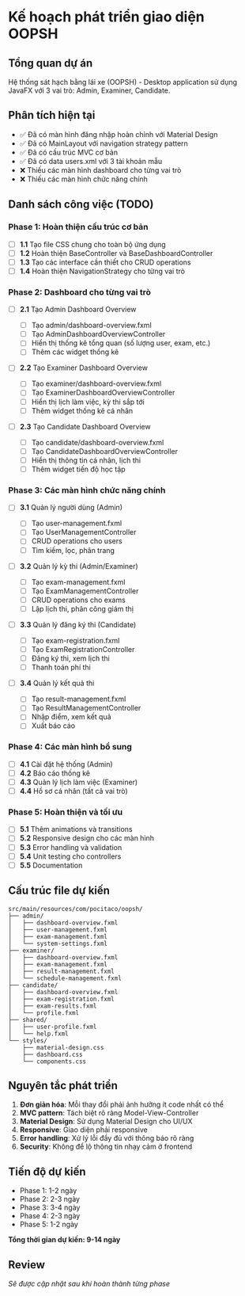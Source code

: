 # Kế hoạch phát triển giao diện OOPSH

## Tổng quan dự án

Hệ thống sát hạch bằng lái xe (OOPSH) - Desktop application sử dụng JavaFX với 3 vai trò: Admin, Examiner, Candidate.

## Phân tích hiện tại

- ✅ Đã có màn hình đăng nhập hoàn chỉnh với Material Design
- ✅ Đã có MainLayout với navigation strategy pattern
- ✅ Đã có cấu trúc MVC cơ bản
- ✅ Đã có data users.xml với 3 tài khoản mẫu
- ❌ Thiếu các màn hình dashboard cho từng vai trò
- ❌ Thiếu các màn hình chức năng chính

## Danh sách công việc (TODO)

### Phase 1: Hoàn thiện cấu trúc cơ bản

- [ ] **1.1** Tạo file CSS chung cho toàn bộ ứng dụng
- [ ] **1.2** Hoàn thiện BaseController và BaseDashboardController
- [ ] **1.3** Tạo các interface cần thiết cho CRUD operations
- [ ] **1.4** Hoàn thiện NavigationStrategy cho từng vai trò

### Phase 2: Dashboard cho từng vai trò

- [ ] **2.1** Tạo Admin Dashboard Overview

  - [ ] Tạo admin/dashboard-overview.fxml
  - [ ] Tạo AdminDashboardOverviewController
  - [ ] Hiển thị thống kê tổng quan (số lượng user, exam, etc.)
  - [ ] Thêm các widget thống kê

- [ ] **2.2** Tạo Examiner Dashboard Overview

  - [ ] Tạo examiner/dashboard-overview.fxml
  - [ ] Tạo ExaminerDashboardOverviewController
  - [ ] Hiển thị lịch làm việc, kỳ thi sắp tới
  - [ ] Thêm widget thống kê cá nhân

- [ ] **2.3** Tạo Candidate Dashboard Overview
  - [ ] Tạo candidate/dashboard-overview.fxml
  - [ ] Tạo CandidateDashboardOverviewController
  - [ ] Hiển thị thông tin cá nhân, lịch thi
  - [ ] Thêm widget tiến độ học tập

### Phase 3: Các màn hình chức năng chính

- [ ] **3.1** Quản lý người dùng (Admin)

  - [ ] Tạo user-management.fxml
  - [ ] Tạo UserManagementController
  - [ ] CRUD operations cho users
  - [ ] Tìm kiếm, lọc, phân trang

- [ ] **3.2** Quản lý kỳ thi (Admin/Examiner)

  - [ ] Tạo exam-management.fxml
  - [ ] Tạo ExamManagementController
  - [ ] CRUD operations cho exams
  - [ ] Lập lịch thi, phân công giám thị

- [ ] **3.3** Quản lý đăng ký thi (Candidate)

  - [ ] Tạo exam-registration.fxml
  - [ ] Tạo ExamRegistrationController
  - [ ] Đăng ký thi, xem lịch thi
  - [ ] Thanh toán phí thi

- [ ] **3.4** Quản lý kết quả thi
  - [ ] Tạo result-management.fxml
  - [ ] Tạo ResultManagementController
  - [ ] Nhập điểm, xem kết quả
  - [ ] Xuất báo cáo

### Phase 4: Các màn hình bổ sung

- [ ] **4.1** Cài đặt hệ thống (Admin)
- [ ] **4.2** Báo cáo thống kê
- [ ] **4.3** Quản lý lịch làm việc (Examiner)
- [ ] **4.4** Hồ sơ cá nhân (tất cả vai trò)

### Phase 5: Hoàn thiện và tối ưu

- [ ] **5.1** Thêm animations và transitions
- [ ] **5.2** Responsive design cho các màn hình
- [ ] **5.3** Error handling và validation
- [ ] **5.4** Unit testing cho controllers
- [ ] **5.5** Documentation

## Cấu trúc file dự kiến

```
src/main/resources/com/pocitaco/oopsh/
├── admin/
│   ├── dashboard-overview.fxml
│   ├── user-management.fxml
│   ├── exam-management.fxml
│   └── system-settings.fxml
├── examiner/
│   ├── dashboard-overview.fxml
│   ├── exam-management.fxml
│   ├── result-management.fxml
│   └── schedule-management.fxml
├── candidate/
│   ├── dashboard-overview.fxml
│   ├── exam-registration.fxml
│   ├── exam-results.fxml
│   └── profile.fxml
├── shared/
│   ├── user-profile.fxml
│   └── help.fxml
└── styles/
    ├── material-design.css
    ├── dashboard.css
    └── components.css
```

## Nguyên tắc phát triển

1. **Đơn giản hóa**: Mỗi thay đổi phải ảnh hưởng ít code nhất có thể
2. **MVC pattern**: Tách biệt rõ ràng Model-View-Controller
3. **Material Design**: Sử dụng Material Design cho UI/UX
4. **Responsive**: Giao diện phải responsive
5. **Error handling**: Xử lý lỗi đầy đủ với thông báo rõ ràng
6. **Security**: Không để lộ thông tin nhạy cảm ở frontend

## Tiến độ dự kiến

- Phase 1: 1-2 ngày
- Phase 2: 2-3 ngày
- Phase 3: 3-4 ngày
- Phase 4: 2-3 ngày
- Phase 5: 1-2 ngày

**Tổng thời gian dự kiến: 9-14 ngày**

## Review

_Sẽ được cập nhật sau khi hoàn thành từng phase_
